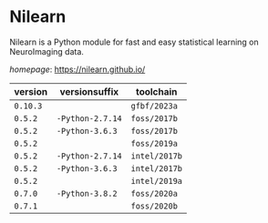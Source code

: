 # Nilearn

Nilearn is a Python module for fast and easy statistical learning on NeuroImaging data.

*homepage*: <https://nilearn.github.io/>

version | versionsuffix | toolchain
--------|---------------|----------
``0.10.3`` |  | ``gfbf/2023a``
``0.5.2`` | ``-Python-2.7.14`` | ``foss/2017b``
``0.5.2`` | ``-Python-3.6.3`` | ``foss/2017b``
``0.5.2`` |  | ``foss/2019a``
``0.5.2`` | ``-Python-2.7.14`` | ``intel/2017b``
``0.5.2`` | ``-Python-3.6.3`` | ``intel/2017b``
``0.5.2`` |  | ``intel/2019a``
``0.7.0`` | ``-Python-3.8.2`` | ``foss/2020a``
``0.7.1`` |  | ``foss/2020b``
